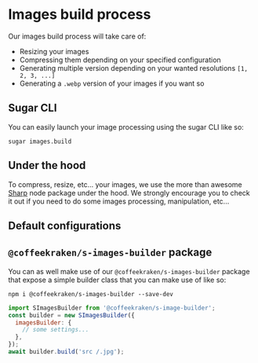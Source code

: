 <!-- This file has been generated using
     the "@coffeekraken/s-markdown-builder" package.
     !!! Do not edit it directly... -->


<!-- body -->

<!--
/**
* @name            Build
* @namespace       doc.images
* @type            Markdown
* @platform        md
* @status          stable
* @menu            Documentation / Images           /doc/images/build
*
* @since           2.0.0
* @author    Olivier Bossel <olivier.bossel@gmail.com> (https://coffeekraken.io)
*/
-->

# Images build process

Our images build process will take care of:

- Resizing your images
- Compressing them depending on your specified configuration
- Generating multiple version depending on your wanted resolutions `[1, 2, 3, ...]`
- Generating a `.webp` version of your images if you want so

## Sugar CLI

You can easily launch your image processing using the sugar CLI like so:

```shell
sugar images.build

```

## Under the hood

To compress, resize, etc... your images, we use the more than awesome [Sharp](https://www.npmjs.com/package/sharp) node package under the hood. We strongly encourage you to check it out if you need to do some images processing, manipulation, etc...

## Default configurations


<dl>
</dl>

## `@coffeekraken/s-images-builder` package

You can as well make use of our `@coffeekraken/s-images-builder` package that expose a simple builder class that you can make use of like so:

```shell
npm i @coffeekraken/s-images-builder --save-dev

```

```js
import SImagesBuilder from '@coffeekraken/s-image-builder';
const builder = new SImagesBuilder({
  imagesBuilder: {
    // some settings...
  },
});
await builder.build('src /.jpg');

```

